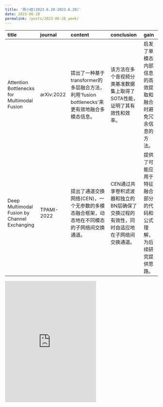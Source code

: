 ```yaml
---
title: '周小结(2023.6.20-2023.6.28)'
date: 2023-06-28
permalink: /posts/2023-06-28_week/
---
```

| title                                        | journal    | content                                                                                     | conclusion                                                                                | gain                                                               |
|:---------------------------------------------|:-----------|:--------------------------------------------------------------------------------------------|:------------------------------------------------------------------------------------------|:-------------------------------------------------------------------|
| Attention Bottlenecks for Multimodal Fusion  | arXiv:2022 | 提出了一种基于transformer的多层融合方法，利用'fusion bottlenecks'来更有效地融合多模态信息。 | 该方法在多个音视频分类基准数据集上取得了SOTA性能，证明了其有效性和效率。                  | 启发了单模态内部信息的高效提取和融合时避免冗余信息的方法。         |
| Deep Multimodal Fusion by Channel Exchanging | TPAMI-2022 | 提出了通道交换网络(CEN)，一个无参数的多模态融合框架，动态地在不同模态的子网络间交换通道。   | CEN通过共享卷积滤波器和独立的BN层确保了交换过程的有效性，同时自适应地在子网络间交换通道。 | 提供了可能应用于特征融合部分的代码和公式理解，为后续研究提供思路。 |

<embed src="http://127.0.0.1:4000/files/post/2023-06-28-week.pdf" type="application/pdf" height="400px" />
    